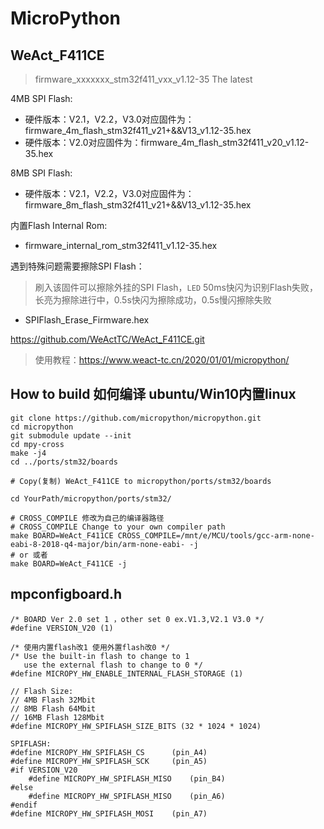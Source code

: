 # MicroPython
## WeAct_F411CE
> firmware_xxxxxxx_stm32f411_vxx_v1.12-35 The latest

4MB SPI Flash:
* 硬件版本：V2.1，V2.2，V3.0对应固件为：firmware_4m_flash_stm32f411_v21+&&V13_v1.12-35.hex
* 硬件版本：V2.0对应固件为：firmware_4m_flash_stm32f411_v20_v1.12-35.hex

8MB SPI Flash:
* 硬件版本：V2.1，V2.2，V3.0对应固件为：firmware_8m_flash_stm32f411_v21+&&V13_v1.12-35.hex

内置Flash Internal Rom:
* firmware_internal_rom_stm32f411_v1.12-35.hex

遇到特殊问题需要擦除SPI Flash：
> 刷入该固件可以擦除外挂的SPI Flash，`LED` 50ms快闪为识别Flash失败，长亮为擦除进行中，0.5s快闪为擦除成功，0.5s慢闪擦除失败
* SPIFlash_Erase_Firmware.hex

https://github.com/WeActTC/WeAct_F411CE.git
> 使用教程：https://www.weact-tc.cn/2020/01/01/micropython/

## How to build 如何编译 ubuntu/Win10内置linux

```
git clone https://github.com/micropython/micropython.git
cd micropython
git submodule update --init
cd mpy-cross
make -j4
cd ../ports/stm32/boards

# Copy(复制) WeAct_F411CE to micropython/ports/stm32/boards

cd YourPath/micropython/ports/stm32/

# CROSS_COMPILE 修改为自己的编译器路径
# CROSS_COMPILE Change to your own compiler path
make BOARD=WeAct_F411CE CROSS_COMPILE=/mnt/e/MCU/tools/gcc-arm-none-eabi-8-2018-q4-major/bin/arm-none-eabi- -j
# or 或者
make BOARD=WeAct_F411CE -j
```

## mpconfigboard.h
```
/* BOARD Ver 2.0 set 1 ，other set 0 ex.V1.3,V2.1 V3.0 */
#define VERSION_V20 (1)

/* 使用内置flash改1 使用外置flash改0 */
/* Use the built-in flash to change to 1 
   use the external flash to change to 0 */
#define MICROPY_HW_ENABLE_INTERNAL_FLASH_STORAGE (1)

// Flash Size:
// 4MB Flash 32Mbit
// 8MB Flash 64Mbit
// 16MB Flash 128Mbit
#define MICROPY_HW_SPIFLASH_SIZE_BITS (32 * 1024 * 1024)
```

```
SPIFLASH:
#define MICROPY_HW_SPIFLASH_CS      (pin_A4)
#define MICROPY_HW_SPIFLASH_SCK     (pin_A5)
#if VERSION_V20
	#define MICROPY_HW_SPIFLASH_MISO    (pin_B4)
#else 
	#define MICROPY_HW_SPIFLASH_MISO    (pin_A6)
#endif
#define MICROPY_HW_SPIFLASH_MOSI    (pin_A7)
```